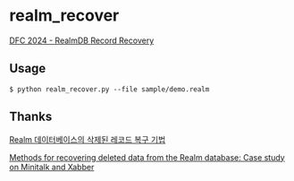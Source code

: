 # realm_recover

<a href="https://github.com/DFC-2024-LuckyVicky/writeup/blob/main/writeup/%5BLuckyVicky%5D%5B303%5D.pdf">DFC 2024 - RealmDB Record Recovery</a>

## Usage

```console
$ python realm_recover.py --file sample/demo.realm
```

## Thanks

<a href="https://koreascience.or.kr/article/JAKO201820765436681.page">Realm 데이터베이스의 삭제된 레코드 복구 기법</a>

<a href="https://www.sciencedirect.com/science/article/abs/pii/S2666281722000221">Methods for recovering deleted data from the Realm database: Case study on Minitalk and Xabber</a>
